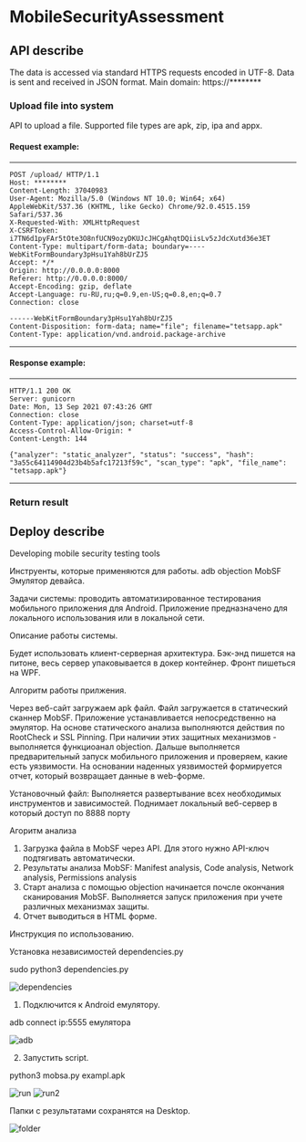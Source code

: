 # MobileSecurityAssessment


## API describe
The data is accessed via standard HTTPS requests encoded in UTF-8. Data is sent and received in JSON format.
Main domain: https://********

### Upload file into system
API to upload a file. Supported file types are apk, zip, ipa and appx.

#### Request example:
----------------------------------------------------------------------
```
POST /upload/ HTTP/1.1
Host: ********
Content-Length: 37040983
User-Agent: Mozilla/5.0 (Windows NT 10.0; Win64; x64) AppleWebKit/537.36 (KHTML, like Gecko) Chrome/92.0.4515.159 Safari/537.36
X-Requested-With: XMLHttpRequest
X-CSRFToken: i7TN6d1pyFAr5tOte3O8nfUCN9ozyDKUJcJHCgAhqtDQiisLv5zJdcXutd36e3ET
Content-Type: multipart/form-data; boundary=----WebKitFormBoundary3pHsu1Yah8bUrZJ5
Accept: */*
Origin: http://0.0.0.0:8000
Referer: http://0.0.0.0:8000/
Accept-Encoding: gzip, deflate
Accept-Language: ru-RU,ru;q=0.9,en-US;q=0.8,en;q=0.7
Connection: close

------WebKitFormBoundary3pHsu1Yah8bUrZJ5
Content-Disposition: form-data; name="file"; filename="tetsapp.apk"
Content-Type: application/vnd.android.package-archive
```
----------------------------------------------------------------------

#### Response example:
----------------------------------------------------------------------
```
HTTP/1.1 200 OK
Server: gunicorn
Date: Mon, 13 Sep 2021 07:43:26 GMT
Connection: close
Content-Type: application/json; charset=utf-8
Access-Control-Allow-Origin: *
Content-Length: 144

{"analyzer": "static_analyzer", "status": "success", "hash": "3a55c64114904d23b4b5afc17213f59c", "scan_type": "apk", "file_name": "tetsapp.apk"}
```
----------------------------------------------------------------------

### Return result

## Deploy describe





Developing mobile security testing tools

Инструенты, которые применяются для работы.
adb
objection 
MobSF
Эмулятор девайса.

Задачи системы: проводить автоматизированное тестирования мобильного приложения для Android.
Приложение предназначено для локального использования или в локальной сети.

Описание работы системы.


Будет использовать клиент-серверная архитектура. 
Бэк-энд пишется на питоне, весь сервер упаковывается в докер контейнер.
Фронт пишеться на WPF.

Алгоритм работы прилжения.

Через веб-сайт загружаем apk файл.
Файл загружается в статический сканнер MobSF.
Приложение устанавливается непосредственно на эмулятор.
На основе статического анализа выполняются действия по RootCheck и SSL Pinning. При наличии этих защитных механизмов - выполняется функциоанал objection.
Дальше выполняется предварительный запуск мобильного приложения и проверяем, какие есть уязвимости.
На основании наденных уязвимостей формируется отчет, который возвращает данные в web-форме.


Установочный файл:
Выполняется развертывание всех необходимых инструментов и зависимостей.
Поднимает локальный веб-сервер в который доступ по 8888 порту

Агоритм анализа

1) Загрузка файла в MobSF через API. Для этого нужно API-ключ подтягивать автоматически.
2) Результаты анализа MobSF: Manifest analysis, Code analysis, Network analysis, Permissions analysis
3) Старт анализа с помощью оbjection начинается почсле окончания сканирования MobSF. Выполняется запуск приложения при учете различных механизмах защиты.
4) Отчет выводиться в HTML форме.

Инструкция по использованию.

Установка независимостей dependencies.py

sudo python3 dependencies.py

![dependencies](https://user-images.githubusercontent.com/79997543/113424746-a9557d00-939e-11eb-9872-f6130f882f6c.png)

1) Подключится к Android емулятору.

adb connect ip:5555 емулятора

![adb](https://user-images.githubusercontent.com/79997543/113423761-0bad7e00-939d-11eb-91e1-7764f7142ff8.png)

2) Запустить script.

python3 mobsa.py exampl.apk

![run](https://user-images.githubusercontent.com/79997543/132571877-daafbeb6-a72a-40c7-836f-2ce50264b9e8.png)
![run2](https://user-images.githubusercontent.com/79997543/132572010-86edd3d0-96c2-4ae5-af99-72f2eb6bc506.png)

Папки с результатами сохранятся на Desktop.

![folder](https://user-images.githubusercontent.com/79997543/113423796-19fb9a00-939d-11eb-97f0-a9d2d8062e36.png)
